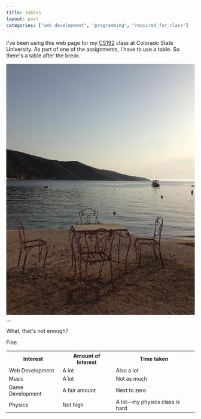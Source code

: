 ```yaml
---
title: Tables
layout: post
categories: ["web development", "programming", "required_for_class"]
---
```


I've been using this web page for my [CS192](http://www.cs.colostate.edu/~cs192/.Fall15/) class at Colorado State University.
As part of one of the assignments, I have to use a table.
So there's a table after the break.

<!--more-->

<img src="/blog/assets/table.jpg">

<br>
...
<br>

What, that's not enough?

Fine.

<table class="full-table">
<tr>
  <th>Interest</th>
  <th>Amount of Interest</th>
  <th>Time taken</th>
</tr>
<tr>
  <td>Web Development</td>
  <td>A lot</td>
  <td>Also a lot</td>
</tr>
<tr>
  <td>Music</td>
  <td>A lot</td>
  <td>Not as much</td>
<tr>
<tr>
  <td>Game Development</td>
  <td>A fair amount</td>
  <td>Next to zero</td>
</tr>
<tr>
  <td>Physics</td>
  <td>Not high</td>
  <td>A lot—my physics class is hard</td>
</tr>

</table>
